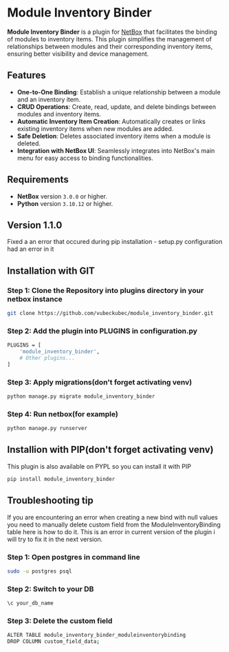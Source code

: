 # Module Inventory Binder

**Module Inventory Binder** is a plugin for [NetBox](https://github.com/netbox-community/netbox) that facilitates the binding of modules to inventory items. This plugin simplifies the management of relationships between modules and their corresponding inventory items, ensuring better visibility and device management.

## Features

- **One-to-One Binding**: Establish a unique relationship between a module and an inventory item.
- **CRUD Operations**: Create, read, update, and delete bindings between modules and inventory items.
- **Automatic Inventory Item Creation**: Automatically creates or links existing inventory items when new modules are added.
- **Safe Deletion**: Deletes associated inventory items when a module is deleted.
- **Integration with NetBox UI**: Seamlessly integrates into NetBox's main menu for easy access to binding functionalities.

## Requirements

- **NetBox** version `3.0.0` or higher.
- **Python** version `3.10.12` or higher.

## Version 1.1.0
Fixed a an error that occured during pip installation - setup.py configuration had an error in it

## Installation with GIT

### Step 1: Clone the Repository into plugins directory in your netbox instance

```bash
git clone https://github.com/vubeckubec/module_inventory_binder.git
```
### Step 2: Add the plugin into PLUGINS in configuration.py

```bash
PLUGINS = [
    'module_inventory_binder',
    # Other plugins...
]
```
### Step 3: Apply migrations(don't forget activating venv)
```bash
python manage.py migrate module_inventory_binder
```
### Step 4: Run netbox(for example)
```bash
python manage.py runserver
```

## Installion with PIP(don't forget activating venv)
This plugin is also available on PYPL so you can install it with PIP
```bash
pip install module_inventory_binder
```

## Troubleshooting tip
If you are encountering an error when creating a new bind with null values you need to manually delete custom field from the ModuleInventoryBinding table here is how to do it. This is an error in current version of the plugin i will try to fix it in the next version.

### Step 1: Open postgres in command line
```bash
sudo -u postgres psql
```

### Step 2: Switch to your DB
```bash
\c your_db_name
```
### Step 3: Delete the custom field
```bash
ALTER TABLE module_inventory_binder_moduleinventorybinding
DROP COLUMN custom_field_data;
```

